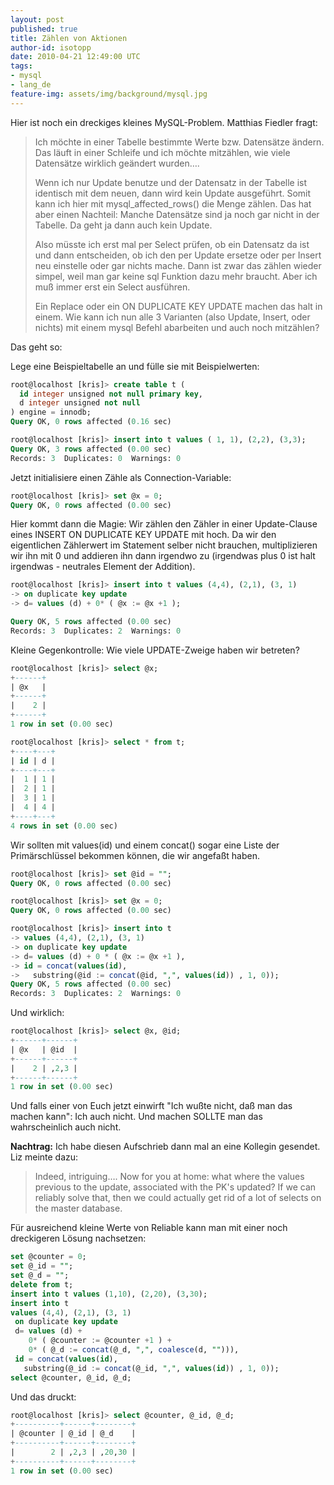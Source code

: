 ```yaml
---
layout: post
published: true
title: Zählen von Aktionen
author-id: isotopp
date: 2010-04-21 12:49:00 UTC
tags:
- mysql
- lang_de
feature-img: assets/img/background/mysql.jpg
---
```

Hier ist noch ein dreckiges kleines MySQL-Problem. Matthias Fiedler fragt: 

> Ich möchte in einer Tabelle bestimmte Werte bzw. Datensätze ändern. Das
> läuft in einer Schleife und ich möchte mitzählen, wie viele Datensätze
> wirklich geändert wurden….
>
> Wenn ich nur Update benutze und der Datensatz in der Tabelle ist identisch
> mit dem neuen, dann wird kein Update ausgeführt. Somit kann ich hier mit
> mysql_affected_rows() die Menge zählen. Das hat aber einen Nachteil:
> Manche Datensätze sind ja noch gar nicht in der Tabelle. Da geht ja dann
> auch kein Update.
>
> Also müsste ich erst mal per Select prüfen, ob ein Datensatz da ist und
> dann entscheiden, ob ich den per Update ersetze oder per Insert neu
> einstelle oder gar nichts mache. Dann ist zwar das zählen wieder simpel,
> weil man gar keine sql Funktion dazu mehr braucht. Aber ich muß immer erst
> ein Select ausführen.
>
> Ein Replace oder ein ON DUPLICATE KEY UPDATE machen das halt in einem. Wie
> kann ich nun alle 3 Varianten (also Update, Insert, oder nichts) mit einem
> mysql Befehl abarbeiten und auch noch mitzählen?

Das geht so:

Lege eine Beispieltabelle an und fülle sie mit Beispielwerten:

```sql
root@localhost [kris]> create table t ( 
  id integer unsigned not null primary key, 
  d integer unsigned not null 
) engine = innodb;
Query OK, 0 rows affected (0.16 sec)

root@localhost [kris]> insert into t values ( 1, 1), (2,2), (3,3);
Query OK, 3 rows affected (0.00 sec)
Records: 3  Duplicates: 0  Warnings: 0
```

Jetzt initialisiere einen Zähle als Connection-Variable:

```sql
root@localhost [kris]> set @x = 0;
Query OK, 0 rows affected (0.00 sec)
```

Hier kommt dann die Magie: Wir zählen den Zähler in einer Update-Clause
eines INSERT ON DUPLICATE KEY UPDATE mit hoch. Da wir den eigentlichen
Zählerwert im Statement selber nicht brauchen, multiplizieren wir ihn mit 0
und addieren ihn dann irgendwo zu (irgendwas plus 0 ist halt irgendwas -
neutrales Element der Addition).

```sql
root@localhost [kris]> insert into t values (4,4), (2,1), (3, 1) 
-> on duplicate key update 
-> d= values (d) + 0* ( @x := @x +1 );

Query OK, 5 rows affected (0.00 sec)
Records: 3  Duplicates: 2  Warnings: 0
```

Kleine Gegenkontrolle: Wie viele UPDATE-Zweige haben wir betreten?

```sql
root@localhost [kris]> select @x;
+------+
| @x   |
+------+
|    2 |
+------+
1 row in set (0.00 sec)

root@localhost [kris]> select * from t;
+----+---+
| id | d |
+----+---+
|  1 | 1 |
|  2 | 1 |
|  3 | 1 |
|  4 | 4 |
+----+---+
4 rows in set (0.00 sec)
```

Wir sollten mit values(id) und einem concat() sogar eine Liste der
Primärschlüssel bekommen können, die wir angefaßt haben.

```sql
root@localhost [kris]> set @id = "";
Query OK, 0 rows affected (0.00 sec)

root@localhost [kris]> set @x = 0;
Query OK, 0 rows affected (0.00 sec)

root@localhost [kris]> insert into t 
-> values (4,4), (2,1), (3, 1)
-> on duplicate key update 
-> d= values (d) + 0 * ( @x := @x +1 ), 
-> id = concat(values(id), 
->   substring(@id := concat(@id, ",", values(id)) , 1, 0));
Query OK, 5 rows affected (0.00 sec)
Records: 3  Duplicates: 2  Warnings: 0
```

Und wirklich: 

```sql
root@localhost [kris]> select @x, @id;
+------+------+
| @x   | @id  |
+------+------+
|    2 | ,2,3 |
+------+------+
1 row in set (0.00 sec)
```


Und falls einer von Euch jetzt einwirft "Ich wußte nicht, daß man das machen
kann": Ich auch nicht. Und machen SOLLTE man das wahrscheinlich auch nicht.

**Nachtrag:** Ich habe diesen Aufschrieb dann mal an eine Kollegin
gesendet. Liz meinte dazu:

> Indeed, intriguing…. Now for you at home:  what where the values previous
> to the update, associated with the PK's updated? If we can reliably solve
> that, then we could actually get rid of a lot of selects on the master
> database.

Für ausreichend kleine Werte von Reliable kann man mit einer noch
dreckigeren Lösung nachsetzen:

```sql
set @counter = 0;
set @_id = "";
set @_d = "";
delete from t;
insert into t values (1,10), (2,20), (3,30);
insert into t 
values (4,4), (2,1), (3, 1)
 on duplicate key update 
 d= values (d) + 
    0* ( @counter := @counter +1 ) + 
    0* ( @_d := concat(@_d, ",", coalesce(d, ""))), 
 id = concat(values(id), 
   substring(@_id := concat(@_id, ",", values(id)) , 1, 0));
select @counter, @_id, @_d;
```

Und das druckt: 

```sql
root@localhost [kris]> select @counter, @_id, @_d;
+----------+------+--------+
| @counter | @_id | @_d    |
+----------+------+--------+
|        2 | ,2,3 | ,20,30 |
+----------+------+--------+
1 row in set (0.00 sec)
```
